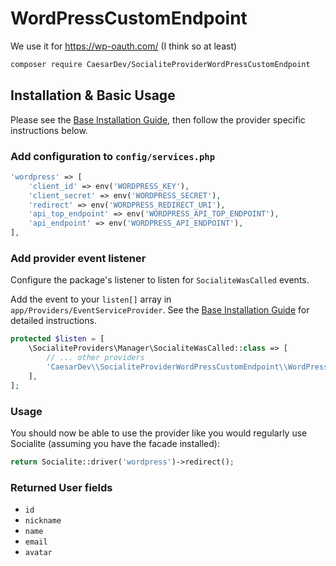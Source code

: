 # WordPressCustomEndpoint
We use it for https://wp-oauth.com/ (I think so at least)

```bash
composer require CaesarDev/SocialiteProviderWordPressCustomEndpoint
```

## Installation & Basic Usage

Please see the [Base Installation Guide](https://socialiteproviders.com/usage/), then follow the provider specific instructions below.

### Add configuration to `config/services.php`

```php
'wordpress' => [
    'client_id' => env('WORDPRESS_KEY'),
    'client_secret' => env('WORDPRESS_SECRET'),
    'redirect' => env('WORDPRESS_REDIRECT_URI'),  
    'api_top_endpoint' => env('WORDPRESS_API_TOP_ENDPOINT'),
    'api_endpoint' => env('WORDPRESS_API_ENDPOINT'),
],
```

### Add provider event listener

Configure the package's listener to listen for `SocialiteWasCalled` events.

Add the event to your `listen[]` array in `app/Providers/EventServiceProvider`. See the [Base Installation Guide](https://socialiteproviders.com/usage/) for detailed instructions.

```php
protected $listen = [
    \SocialiteProviders\Manager\SocialiteWasCalled::class => [
        // ... other providers
        'CaesarDev\\SocialiteProviderWordPressCustomEndpoint\\WordPressExtendSocialite@handle',
    ],
];
```

### Usage

You should now be able to use the provider like you would regularly use Socialite (assuming you have the facade installed):

```php
return Socialite::driver('wordpress')->redirect();
```

### Returned User fields

- ``id``
- ``nickname``
- ``name``
- ``email``
- ``avatar``

